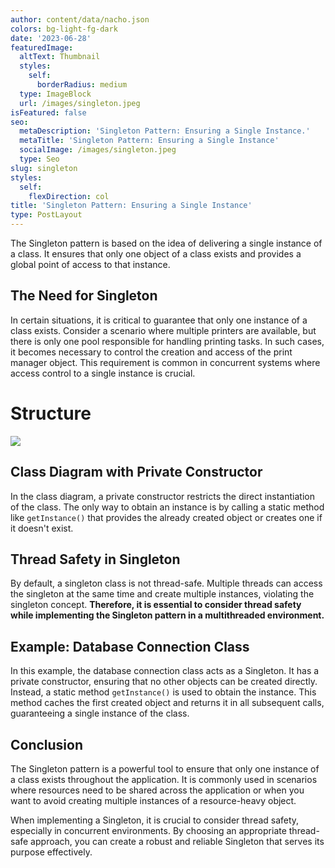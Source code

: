```yaml
---
author: content/data/nacho.json
colors: bg-light-fg-dark
date: '2023-06-28'
featuredImage:
  altText: Thumbnail
  styles:
    self:
      borderRadius: medium
  type: ImageBlock
  url: /images/singleton.jpeg
isFeatured: false
seo:
  metaDescription: 'Singleton Pattern: Ensuring a Single Instance.'
  metaTitle: 'Singleton Pattern: Ensuring a Single Instance'
  socialImage: /images/singleton.jpeg
  type: Seo
slug: singleton
styles:
  self:
    flexDirection: col
title: 'Singleton Pattern: Ensuring a Single Instance'
type: PostLayout
---
```


The Singleton pattern is based on the idea of delivering a single instance of a class. It ensures that only one object of a class exists and provides a global point of access to that instance.

## The Need for Singleton

In certain situations, it is critical to guarantee that only one instance of a class exists. Consider a scenario where multiple printers are available, but there is only one pool responsible for handling printing tasks. In such cases, it becomes necessary to control the creation and access of the print manager object. This requirement is common in concurrent systems where access control to a single instance is crucial.
# Structure
![](/images/singleton-structure.png)


## Class Diagram with Private Constructor

In the class diagram, a private constructor restricts the direct instantiation of the class. The only way to obtain an instance is by calling a static method like `getInstance()` that provides the already created object or creates one if it doesn't exist.

## Thread Safety in Singleton

By default, a singleton class is not thread-safe. Multiple threads can access the singleton at the same time and create multiple instances, violating the singleton concept. **Therefore, it is essential to consider thread safety while implementing the Singleton pattern in a multithreaded environment.**

##  Example:  Database Connection Class

In this example, the database connection class acts as a Singleton. It has a private constructor, ensuring that no other objects can be created directly. Instead, a static method `getInstance()` is used to obtain the instance. This method caches the first created object and returns it in all subsequent calls, guaranteeing a single instance of the class.


## Conclusion

The Singleton pattern is a powerful tool to ensure that only one instance of a class exists throughout the application. It is commonly used in scenarios where resources need to be shared across the application or when you want to avoid creating multiple instances of a resource-heavy object.

When implementing a Singleton, it is crucial to consider thread safety, especially in concurrent environments. By choosing an appropriate thread-safe approach, you can create a robust and reliable Singleton that serves its purpose effectively.